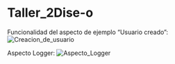 # Taller_2Dise-o

Funcionalidad del aspecto de ejemplo “Usuario creado”:
![Creacion_de_usuario](https://github.com/RenDiego07/Taller_2Dise-o/assets/119761861/6813bbe0-3f00-449e-b3da-4e03f4c8e10c)

Aspecto Logger:
![Aspecto_Logger](https://github.com/RenDiego07/Taller_2Dise-o/assets/119761861/1ded37ff-f4cf-475c-9297-9204f0c4eb4b)
